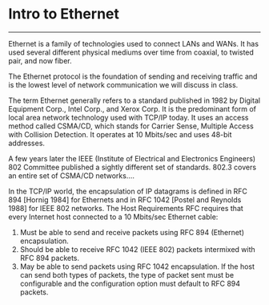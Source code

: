 # Intro to Ethernet

---

Ethernet is a family of technologies used to connect LANs and WANs. It has used several different physical mediums over time from coaxial, to twisted pair, and now fiber.

The Ethernet protocol is the foundation of sending and receiving traffic and is the lowest level of network communication we will discuss in class.

The term Ethernet generally refers to a standard published in 1982 by Digital Equipment Corp., Intel Corp., and Xerox Corp. It is the predominant form of local area network technology used with TCP/IP today. It uses an access method called CSMA/CD, which stands for Carrier Sense, Multiple Access with Collision Detection. It operates at 10 Mbits/sec and uses 48-bit addresses.

A few years later the IEEE \(Institute of Electrical and Electronics Engineers\) 802 Committee published a sightly different set of standards. 802.3 covers an entire set of CSMA/CD networks....

In the TCP/IP world, the encapsulation of IP datagrams is defined in RFC 894 \[Hornig 1984\] for Ethernets and in RFC 1042 \[Postel and Reynolds 1988\] for IEEE 802 networks. The Host Requirements RFC requires that every Internet host connected to a 10 Mbits/sec Ethernet cable:

1. Must be able to send and receive packets using RFC 894 \(Ethernet\) encapsulation. 
2. Should be able to receive RFC 1042 \(IEEE 802\) packets intermixed with RFC 894 packets. 
3. May be able to send packets using RFC 1042 encapsulation. If the host can send both types of packets, the type of packet sent must be configurable and the configuration option must default to RFC 894 packets. 



